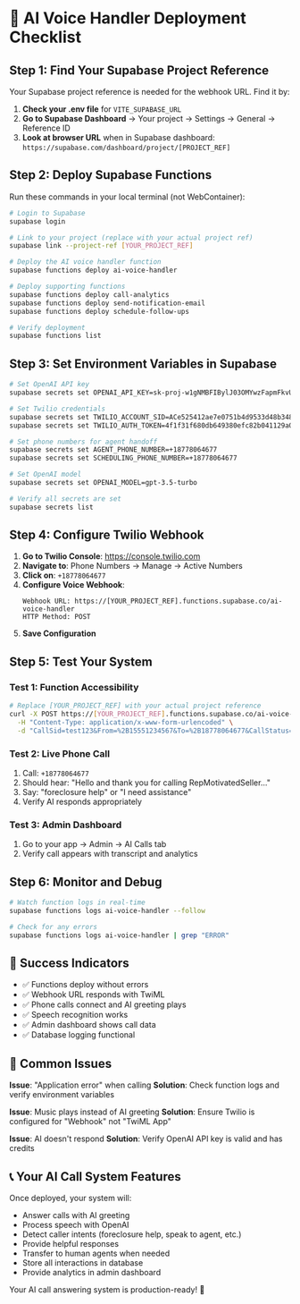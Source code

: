 # 🚀 AI Voice Handler Deployment Checklist

## Step 1: Find Your Supabase Project Reference

Your Supabase project reference is needed for the webhook URL. Find it by:

1. **Check your .env file** for `VITE_SUPABASE_URL`
2. **Go to Supabase Dashboard** → Your project → Settings → General → Reference ID
3. **Look at browser URL** when in Supabase dashboard: `https://supabase.com/dashboard/project/[PROJECT_REF]`

## Step 2: Deploy Supabase Functions

Run these commands in your local terminal (not WebContainer):

```bash
# Login to Supabase
supabase login

# Link to your project (replace with your actual project ref)
supabase link --project-ref [YOUR_PROJECT_REF]

# Deploy the AI voice handler function
supabase functions deploy ai-voice-handler

# Deploy supporting functions
supabase functions deploy call-analytics
supabase functions deploy send-notification-email
supabase functions deploy schedule-follow-ups

# Verify deployment
supabase functions list
```

## Step 3: Set Environment Variables in Supabase

```bash
# Set OpenAI API key
supabase secrets set OPENAI_API_KEY=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

# Set Twilio credentials
supabase secrets set TWILIO_ACCOUNT_SID=ACe525412ae7e0751b4d9533d48b348066
supabase secrets set TWILIO_AUTH_TOKEN=4f1f31f680db649380efc82b041129a0

# Set phone numbers for agent handoff
supabase secrets set AGENT_PHONE_NUMBER=+18778064677
supabase secrets set SCHEDULING_PHONE_NUMBER=+18778064677

# Set OpenAI model
supabase secrets set OPENAI_MODEL=gpt-3.5-turbo

# Verify all secrets are set
supabase secrets list
```

## Step 4: Configure Twilio Webhook

1. **Go to Twilio Console**: https://console.twilio.com
2. **Navigate to**: Phone Numbers → Manage → Active Numbers
3. **Click on**: `+18778064677`
4. **Configure Voice Webhook**:
   ```
   Webhook URL: https://[YOUR_PROJECT_REF].functions.supabase.co/ai-voice-handler
   HTTP Method: POST
   ```
5. **Save Configuration**

## Step 5: Test Your System

### Test 1: Function Accessibility
```bash
# Replace [YOUR_PROJECT_REF] with your actual project reference
curl -X POST https://[YOUR_PROJECT_REF].functions.supabase.co/ai-voice-handler \
  -H "Content-Type: application/x-www-form-urlencoded" \
  -d "CallSid=test123&From=%2B15551234567&To=%2B18778064677&CallStatus=ringing"
```

### Test 2: Live Phone Call
1. Call: `+18778064677`
2. Should hear: "Hello and thank you for calling RepMotivatedSeller..."
3. Say: "foreclosure help" or "I need assistance"
4. Verify AI responds appropriately

### Test 3: Admin Dashboard
1. Go to your app → Admin → AI Calls tab
2. Verify call appears with transcript and analytics

## Step 6: Monitor and Debug

```bash
# Watch function logs in real-time
supabase functions logs ai-voice-handler --follow

# Check for any errors
supabase functions logs ai-voice-handler | grep "ERROR"
```

## 🎯 Success Indicators

- ✅ Functions deploy without errors
- ✅ Webhook URL responds with TwiML
- ✅ Phone calls connect and AI greeting plays
- ✅ Speech recognition works
- ✅ Admin dashboard shows call data
- ✅ Database logging functional

## 🚨 Common Issues

**Issue**: "Application error" when calling
**Solution**: Check function logs and verify environment variables

**Issue**: Music plays instead of AI greeting
**Solution**: Ensure Twilio is configured for "Webhook" not "TwiML App"

**Issue**: AI doesn't respond
**Solution**: Verify OpenAI API key is valid and has credits

## 📞 Your AI Call System Features

Once deployed, your system will:
- Answer calls with AI greeting
- Process speech with OpenAI
- Detect caller intents (foreclosure help, speak to agent, etc.)
- Provide helpful responses
- Transfer to human agents when needed
- Store all interactions in database
- Provide analytics in admin dashboard

Your AI call answering system is production-ready! 🚀